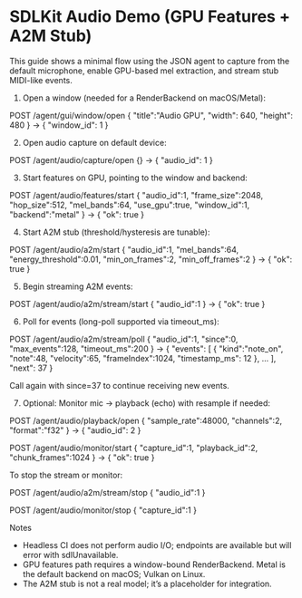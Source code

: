 # SDLKit Audio Demo (GPU Features + A2M Stub)

This guide shows a minimal flow using the JSON agent to capture from the default microphone, enable GPU-based mel extraction, and stream stub MIDI-like events.

1) Open a window (needed for a RenderBackend on macOS/Metal):

POST /agent/gui/window/open
{ "title":"Audio GPU", "width": 640, "height": 480 }
→ { "window_id": 1 }

2) Open audio capture on default device:

POST /agent/audio/capture/open
{}
→ { "audio_id": 1 }

3) Start features on GPU, pointing to the window and backend:

POST /agent/audio/features/start
{ "audio_id":1, "frame_size":2048, "hop_size":512, "mel_bands":64, "use_gpu":true, "window_id":1, "backend":"metal" }
→ { "ok": true }

4) Start A2M stub (threshold/hysteresis are tunable):

POST /agent/audio/a2m/start
{ "audio_id":1, "mel_bands":64, "energy_threshold":0.01, "min_on_frames":2, "min_off_frames":2 }
→ { "ok": true }

5) Begin streaming A2M events:

POST /agent/audio/a2m/stream/start
{ "audio_id":1 }
→ { "ok": true }

6) Poll for events (long-poll supported via timeout_ms):

POST /agent/audio/a2m/stream/poll
{ "audio_id":1, "since":0, "max_events":128, "timeout_ms":200 }
→ { "events": [ { "kind":"note_on", "note":48, "velocity":65, "frameIndex":1024, "timestamp_ms": 12 }, ... ], "next": 37 }

Call again with since=37 to continue receiving new events.

7) Optional: Monitor mic → playback (echo) with resample if needed:

POST /agent/audio/playback/open
{ "sample_rate":48000, "channels":2, "format":"f32" }
→ { "audio_id": 2 }

POST /agent/audio/monitor/start
{ "capture_id":1, "playback_id":2, "chunk_frames":1024 }
→ { "ok": true }

To stop the stream or monitor:

POST /agent/audio/a2m/stream/stop
{ "audio_id":1 }

POST /agent/audio/monitor/stop
{ "capture_id":1 }

Notes
- Headless CI does not perform audio I/O; endpoints are available but will error with sdlUnavailable.
- GPU features path requires a window-bound RenderBackend. Metal is the default backend on macOS; Vulkan on Linux.
- The A2M stub is not a real model; it’s a placeholder for integration.
